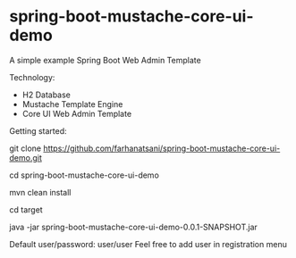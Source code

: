 # spring-boot-mustache-core-ui-demo
A simple example Spring Boot Web Admin Template

Technology:
- H2 Database
- Mustache Template Engine
- Core UI Web Admin Template

Getting started:

git clone https://github.com/farhanatsani/spring-boot-mustache-core-ui-demo.git

cd spring-boot-mustache-core-ui-demo

mvn clean install

cd target

java -jar spring-boot-mustache-core-ui-demo-0.0.1-SNAPSHOT.jar

Default user/password: user/user
Feel free to add user in registration menu
